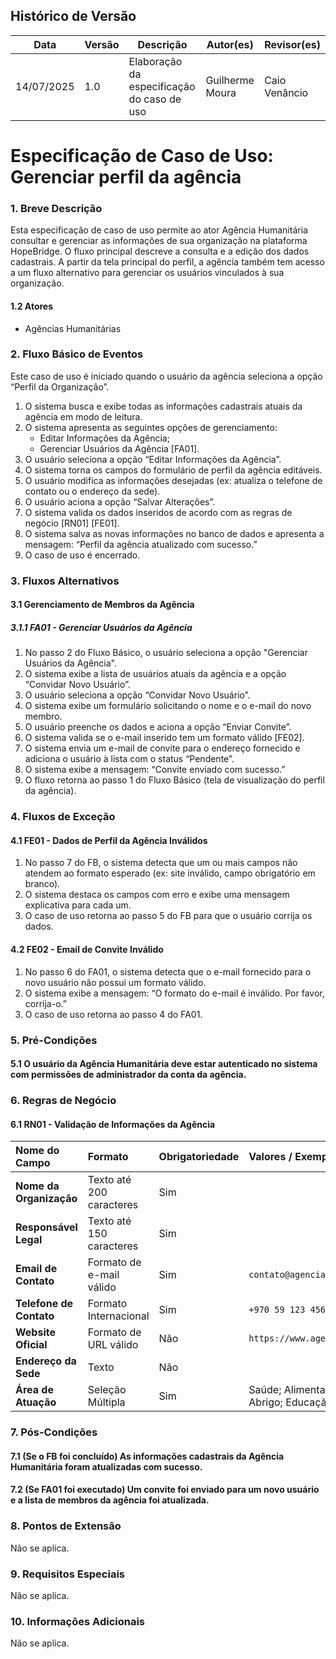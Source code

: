 ## Histórico de Versão
Data     | Versão | Descrição | Autor(es) | Revisor(es)
-------- | ------ | --------- | ----- | ---------
14/07/2025 | 1.0 | Elaboração da especificação do caso de uso | Guilherme Moura | Caio Venâncio |

# Especificação de Caso de Uso: Gerenciar perfil da agência

### 1. Breve Descrição
Esta especificação de caso de uso permite ao ator Agência Humanitária consultar e gerenciar as informações de sua organização na plataforma HopeBridge. O fluxo principal descreve a consulta e a edição dos dados cadastrais. A partir da tela principal do perfil, a agência também tem acesso a um fluxo alternativo para gerenciar os usuários vinculados à sua organização.

#### 1.2 Atores
- Agências Humanitárias

### 2. Fluxo Básico de Eventos
Este caso de uso é iniciado quando o usuário da agência seleciona a opção “Perfil da Organização”.

1.  O sistema busca e exibe todas as informações cadastrais atuais da agência em modo de leitura.
2.  O sistema apresenta as seguintes opções de gerenciamento:
    * Editar Informações da Agência;
    * Gerenciar Usuários da Agência [FA01].
3.  O usuário seleciona a opção “Editar Informações da Agência”.
4.  O sistema torna os campos do formulário de perfil da agência editáveis.
5.  O usuário modifica as informações desejadas (ex: atualiza o telefone de contato ou o endereço da sede).
6.  O usuário aciona a opção “Salvar Alterações”.
7.  O sistema valida os dados inseridos de acordo com as regras de negócio [RN01] [FE01].
8.  O sistema salva as novas informações no banco de dados e apresenta a mensagem: “Perfil da agência atualizado com sucesso.”
9.  O caso de uso é encerrado.

### 3. Fluxos Alternativos

#### 3.1 Gerenciamento de Membros da Agência

##### 3.1.1 FA01 - Gerenciar Usuários da Agência
1.  No passo 2 do Fluxo Básico, o usuário seleciona a opção "Gerenciar Usuários da Agência".
2.  O sistema exibe a lista de usuários atuais da agência e a opção “Convidar Novo Usuário”.
3.  O usuário seleciona a opção “Convidar Novo Usuário”.
4.  O sistema exibe um formulário solicitando o nome e o e-mail do novo membro.
5.  O usuário preenche os dados e aciona a opção “Enviar Convite”.
6.  O sistema valida se o e-mail inserido tem um formato válido [FE02].
7.  O sistema envia um e-mail de convite para o endereço fornecido e adiciona o usuário à lista com o status “Pendente”.
8.  O sistema exibe a mensagem: “Convite enviado com sucesso.”
9.  O fluxo retorna ao passo 1 do Fluxo Básico (tela de visualização do perfil da agência).

### 4. Fluxos de Exceção

#### 4.1 FE01 - Dados de Perfil da Agência Inválidos
1.  No passo 7 do FB, o sistema detecta que um ou mais campos não atendem ao formato esperado (ex: site inválido, campo obrigatório em branco).
2.  O sistema destaca os campos com erro e exibe uma mensagem explicativa para cada um.
3.  O caso de uso retorna ao passo 5 do FB para que o usuário corrija os dados.

#### 4.2 FE02 - Email de Convite Inválido
1.  No passo 6 do FA01, o sistema detecta que o e-mail fornecido para o novo usuário não possui um formato válido.
2.  O sistema exibe a mensagem: “O formato do e-mail é inválido. Por favor, corrija-o.”
3.  O caso de uso retorna ao passo 4 do FA01.

### 5. Pré-Condições

#### 5.1 O usuário da Agência Humanitária deve estar autenticado no sistema com permissões de administrador da conta da agência.

### 6. Regras de Negócio

#### 6.1 RN01 - Validação de Informações da Agência
| Nome do Campo | Formato | Obrigatoriedade | Valores / Exemplos |
| :--- | :--- | :--- | :--- |
| **Nome da Organização** | Texto até 200 caracteres | Sim | |
| **Responsável Legal** | Texto até 150 caracteres | Sim | |
| **Email de Contato** | Formato de e-mail válido | Sim | `contato@agencia.org` |
| **Telefone de Contato** | Formato Internacional | Sim | `+970 59 123 4567` |
| **Website Oficial** | Formato de URL válido | Não | `https://www.agencia.org` |
| **Endereço da Sede** | Texto | Não | |
| **Área de Atuação** | Seleção Múltipla | Sim | Saúde; Alimentação; Abrigo; Educação |

### 7. Pós-Condições

#### 7.1 (Se o FB foi concluído) As informações cadastrais da Agência Humanitária foram atualizadas com sucesso.

#### 7.2 (Se FA01 foi executado) Um convite foi enviado para um novo usuário e a lista de membros da agência foi atualizada.

### 8. Pontos de Extensão
Não se aplica.

### 9. Requisitos Especiais
Não se aplica.

### 10. Informações Adicionais
Não se aplica.